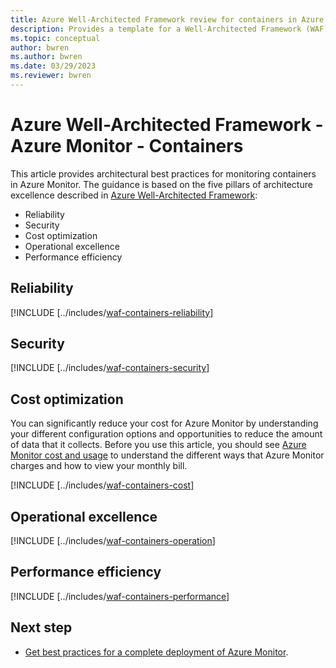 ```yaml
---
title: Azure Well-Architected Framework review for containers in Azure Monitor
description: Provides a template for a Well-Architected Framework (WAF) article specific to containers in Azure Monitor.
ms.topic: conceptual
author: bwren
ms.author: bwren
ms.date: 03/29/2023
ms.reviewer: bwren
---
```


# Azure Well-Architected Framework - Azure Monitor - Containers



This article provides architectural best practices for monitoring containers in Azure Monitor. The guidance is based on the five pillars of architecture excellence described in [Azure Well-Architected Framework](/azure/architecture/framework/):

- Reliability
- Security
- Cost optimization
- Operational excellence
- Performance efficiency

## Reliability


[!INCLUDE [../includes/[waf-containers-reliability](waf-containers-reliability.md)]


## Security


[!INCLUDE [../includes/[waf-containers-security](waf-containers-security.md)]


## Cost optimization
You can significantly reduce your cost for Azure Monitor by understanding your different configuration options and opportunities to reduce the amount of data that it collects. Before you use this article, you should see [Azure Monitor cost and usage](usage-estimated-costs.md) to understand the different ways that Azure Monitor charges and how to view your monthly bill.

[!INCLUDE [../includes/[waf-containers-cost](waf-containers-cost.md)]


## Operational excellence


[!INCLUDE [../includes/[waf-containers-operation](waf-containers-operation.md)]


## Performance efficiency


[!INCLUDE [../includes/[waf-containers-performance](waf-containers-performance.md)]

## Next step

- [Get best practices for a complete deployment of Azure Monitor](best-practices.md).
